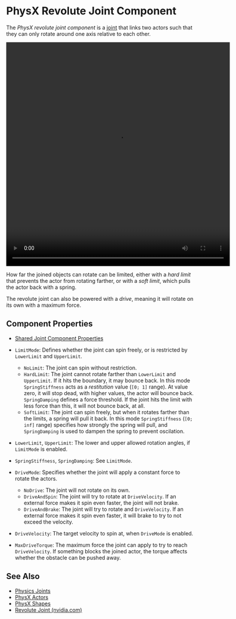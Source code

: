 # PhysX Revolute Joint Component

The *PhysX revolute joint component* is a [joint](physx-joints.md) that links two actors such that they can only rotate around one axis relative to each other.

<video src="media/revolute-joint.webm" width="600" height="600" autoplay loop></video>

How far the joined objects can rotate can be limited, either with a *hard limit* that prevents the actor from rotating farther, or with a *soft limit*, which pulls the actor back with a spring.

The revolute joint can also be powered with a *drive*, meaning it will rotate on its own with a maximum force.

## Component Properties

* [Shared Joint Component Properties](physx-joints.md#shared-joint-component-properties)

* `LimitMode`: Defines whether the joint can spin freely, or is restricted by `LowerLimit` and `UpperLimit`.
  * `NoLimit`: The joint can spin without restriction.
  * `HardLimit`: The joint cannot rotate farther than `LowerLimit` and `UpperLimit`. If it hits the boundary, it may bounce back. In this mode `SpringStiffness` acts as a *restitution* value (`[0; 1]` range). At value zero, it will stop dead, with higher values, the actor will bounce back. `SpringDamping` defines a force threshold. If the joint hits the limit with less force than this, it will not bounce back, at all.
  * `SoftLimit`: The joint can spin freely, but when it rotates farther than the limits, a spring will pull it back. In this mode `SpringStiffness` (`[0; inf]` range) specifies how strongly the spring will pull, and `SpringDamping` is used to dampen the spring to prevent oscilation.
* `LowerLimit`, `UpperLimit`: The lower and upper allowed rotation angles, if `LimitMode` is enabled.
* `SpringStiffness`, `SpringDamping`: See `LimitMode`.
* `DriveMode`: Specifies whether the joint will apply a constant force to rotate the actors.
  * `NoDrive`: The joint will not rotate on its own.
  * `DriveAndSpin`: The joint will try to rotate at `DriveVelocity`. If an external force makes it spin even faster, the joint will not brake.
  * `DriveAndBrake`: The joint will try to rotate and `DriveVelocity`. If an external force makes it spin even faster, it will brake to try to not exceed the velocity. 
* `DriveVelocity`: The target velocity to spin at, when `DriveMode` is enabled.
* `MaxDriveTorque`: The maximum force the joint can apply to try to reach `DriveVelocity`. If something blocks the joined actor, the torque affects whether the obstacle can be pushed away.

## See Also


* [Physics Joints](physx-joints.md)
* [PhysX Actors](../actors/physx-actors.md)
* [PhysX Shapes](../collision-shapes/physx-shapes.md)
* [Revolute Joint (nvidia.com)](https://gameworksdocs.nvidia.com/PhysX/4.0/documentation/PhysXGuide/Manual/Joints.html#revolute-joint)
